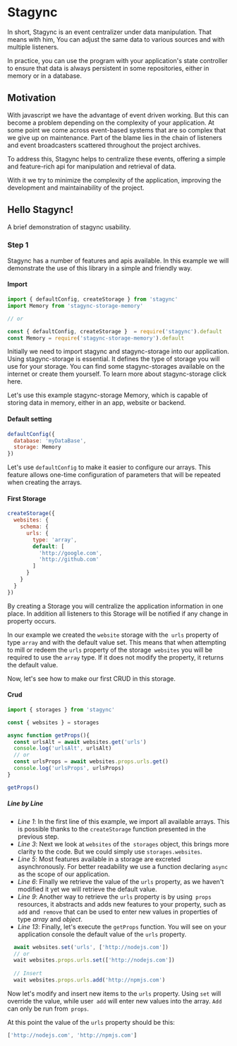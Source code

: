 # Stagync

In short, Stagync is an event centralizer under data manipulation. That means with him,
You can adjust the same data to various sources and with multiple listeners.

In practice, you can use the program with your application's state controller to ensure that data is always persistent in some repositories, either in memory or in a database.

## Motivation
With javascript we have the advantage of event driven working.
But this can become a problem depending on the complexity of your application.
At some point we come across event-based systems that are
so complex that we give up on maintenance. Part of the blame lies in the chain of listeners and event broadcasters scattered throughout the project archives.

To address this, Stagync helps to centralize these events,
offering a simple and feature-rich api for manipulation and retrieval of data.

With it we try to minimize the complexity of the application, improving the development and maintainability of the project.


## Hello Stagync!
A brief demonstration of stagync usability.

### Step 1
Stagync has a number of features and apis available. In this example we will demonstrate the use of this library in a simple and friendly way.

#### Import
```javascript
import { defaultConfig, createStorage } from 'stagync'
import Memory from 'stagync-storage-memory'

// or

const { defaultConfig, createStorage }  = require('stagync').default
const Memory = require('stagync-storage-memory').default
```
Initially we need to import stagync and stagync-storage into our application. Using stagync-storage is essential. It defines the type of storage you will use for your storage. You can find some stagync-storages available on the internet or create them yourself. To learn more about stagync-storage click here.

Let's use this example stagync-storage Memory, which is capable of storing data in memory, either in an app, website or backend.
#### Default setting
```javascript
defaultConfig({
  database: 'myDataBase',
  storage: Memory
})
```
Let's use `defaultConfig` to make it easier to configure our arrays. This feature allows one-time configuration of parameters that will be repeated when creating the arrays.

#### First Storage
```javascript
createStorage({
  websites: {
    schema: {
      urls: {
        type: 'array',
        default: [
          'http://google.com',
          'http://github.com'
        ]
      }
    }
  }
})
```

By creating a Storage you will centralize the application information in one place. In addition all listeners to this Storage will be notified if any change in property occurs.

In our example we created the `website` storage with the` urls` property of type `array` and with the default value set.
This means that when attempting to mill or redeem the `urls` property of the storage` websites` you will be required to use the `array` type. If it does not modify the property, it returns the default value.

Now, let's see how to make our first CRUD in this storage.

#### Crud
```javascript
import { storages } from 'stagync'

const { websites } = storages

async function getProps(){
  const urlsAlt = await websites.get('urls')
  console.log('urlsAlt', urlsAlt)
  // or
  const urlsProps = await websites.props.urls.get()
  console.log('urlsProps', urlsProps)
}

getProps()
```
##### Line by Line
- *Line 1*: In the first line of this example, we import all available arrays. This is possible thanks to the `createStorage` function presented in the previous step.
- *Line 3*: Next we look at `websites` of the` storages` object, this brings more clarity to the code. But we could simply use `storages.websites`.
- *Line 5*: Most features available in a storage are excreted asynchronously. For better readability we use a function declaring `async` as the scope of our application.
- *Line 6*: Finally we retrieve the value of the `urls` property, as we haven't modified it yet we will retrieve the default value.
- *Line 9*: Another way to retrieve the `urls` property is by using` props` resources, it abstracts and adds new features to your property, such as `add` and` remove` that can be used to enter new values in properties of type *array* and *object*.
- *Line 13*: Finally, let's execute the `getProps` function. You will see on your application console the default value of the `urls` property.

```javascript
  await websites.set('urls', ['http://nodejs.com'])
  // or
  wait websites.props.urls.set(['http://nodejs.com'])
  
  // Insert
  wait websites.props.urls.add('http://npmjs.com')
```

Now let's modify and insert new items to the `urls` property.
Using `set` will override the value, while user` add` will enter new values into the array.
`Add` can only be run from` props`.

At this point the value of the `urls` property should be this:
```javascript
['http://nodejs.com', 'http://npmjs.com']
```
